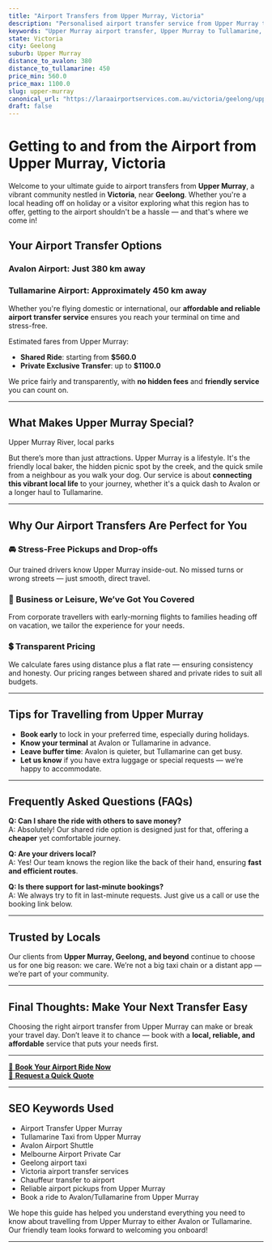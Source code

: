```yaml
---
title: "Airport Transfers from Upper Murray, Victoria"
description: "Personalised airport transfer service from Upper Murray to Avalon and Tullamarine airports. Enjoy a smooth, affordable ride with us!"
keywords: "Upper Murray airport transfer, Upper Murray to Tullamarine, Upper Murray to Avalon, airport taxi Upper Murray, private airport transfer Upper Murray, shared ride Upper Murray, Upper Murray transfers, airport shuttle Upper Murray, book Upper Murray airport taxi, affordable Upper Murray airport transfer, Upper Murray airport transfer service, airport transfer Geelong, airport transfer Melbourne, Melbourne airport taxi, airport transfers Victoria, Tullamarine airport shuttle, Avalon airport transfers, Melbourne private transfer, airport transport services Melbourne"
state: Victoria
city: Geelong
suburb: Upper Murray
distance_to_avalon: 380
distance_to_tullamarine: 450
price_min: 560.0
price_max: 1100.0
slug: upper-murray
canonical_url: "https://laraairportservices.com.au/victoria/geelong/upper-murray/"
draft: false
---
```


# Getting to and from the Airport from Upper Murray, Victoria

Welcome to your ultimate guide to airport transfers from **Upper Murray**, a vibrant community nestled in **Victoria**, near **Geelong**. Whether you're a local heading off on holiday or a visitor exploring what this region has to offer, getting to the airport shouldn't be a hassle — and that's where we come in!

## Your Airport Transfer Options

### Avalon Airport: Just 380 km away  
### Tullamarine Airport: Approximately 450 km away

Whether you're flying domestic or international, our **affordable and reliable airport transfer service** ensures you reach your terminal on time and stress-free.

Estimated fares from Upper Murray:
- **Shared Ride**: starting from **$560.0**
- **Private Exclusive Transfer**: up to **$1100.0**

We price fairly and transparently, with **no hidden fees** and **friendly service** you can count on.

---

## What Makes Upper Murray Special?

Upper Murray River, local parks

But there’s more than just attractions. Upper Murray is a lifestyle. It's the friendly local baker, the hidden picnic spot by the creek, and the quick smile from a neighbour as you walk your dog. Our service is about **connecting this vibrant local life** to your journey, whether it's a quick dash to Avalon or a longer haul to Tullamarine.

---

## Why Our Airport Transfers Are Perfect for You

### 🚘 Stress-Free Pickups and Drop-offs
Our trained drivers know Upper Murray inside-out. No missed turns or wrong streets — just smooth, direct travel.

### 💼 Business or Leisure, We’ve Got You Covered
From corporate travellers with early-morning flights to families heading off on vacation, we tailor the experience for your needs.

### 💲 Transparent Pricing
We calculate fares using distance plus a flat rate — ensuring consistency and honesty. Our pricing ranges between shared and private rides to suit all budgets.

---

## Tips for Travelling from Upper Murray

- **Book early** to lock in your preferred time, especially during holidays.
- **Know your terminal** at Avalon or Tullamarine in advance.
- **Leave buffer time**: Avalon is quieter, but Tullamarine can get busy.
- **Let us know** if you have extra luggage or special requests — we’re happy to accommodate.

---

## Frequently Asked Questions (FAQs)

**Q: Can I share the ride with others to save money?**  
A: Absolutely! Our shared ride option is designed just for that, offering a **cheaper** yet comfortable journey.

**Q: Are your drivers local?**  
A: Yes! Our team knows the region like the back of their hand, ensuring **fast and efficient routes**.

**Q: Is there support for last-minute bookings?**  
A: We always try to fit in last-minute requests. Just give us a call or use the booking link below.

---

## Trusted by Locals

Our clients from **Upper Murray, Geelong, and beyond** continue to choose us for one big reason: we care. We’re not a big taxi chain or a distant app — we’re part of your community.

---

## Final Thoughts: Make Your Next Transfer Easy

Choosing the right airport transfer from Upper Murray can make or break your travel day. Don’t leave it to chance — book with a **local, reliable, and affordable** service that puts your needs first.

---

[📅 **Book Your Airport Ride Now**](https://laraairportservices.square.site/s/appointments)  
[📧 **Request a Quick Quote**](https://laraairportservices.square.site/contact-us)

---

## SEO Keywords Used
- Airport Transfer Upper Murray
- Tullamarine Taxi from Upper Murray
- Avalon Airport Shuttle
- Melbourne Airport Private Car
- Geelong airport taxi
- Victoria airport transfer services
- Chauffeur transfer to airport
- Reliable airport pickups from Upper Murray
- Book a ride to Avalon/Tullamarine from Upper Murray

We hope this guide has helped you understand everything you need to know about travelling from Upper Murray to either Avalon or Tullamarine. Our friendly team looks forward to welcoming you onboard!

---
